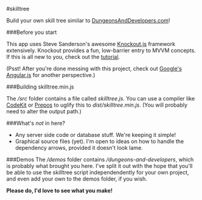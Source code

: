 #skilltree

Build your own skill tree similar to [DungeonsAndDevelopers.com](http://www.DungeonsAndDevelopers.com)!

###Before you start

This app uses Steve Sanderson's awesome [Knockout.js](http://knockoutjs.com/) framework extensively. Knockout provides a fun, low-barrier entry to MVVM concepts. If this is all new to you, check out the [tutorial](http://learn.knockoutjs.com/).

(Psst! After you're done messing with this project, check out [Google's Angular.js](http://angularjs.org/) for another perspective.)

###Building skilltree.min.js

The */src* folder contains a file called *skilltree.js*. You can use a compiler like [CodeKit](http://incident57.com/codekit/) or [Prepos](http://alphapixels.com/prepros/) to uglify this to *dist/skilltree.min.js*. (You will probably need to alter the output path.)

###What's *not* in here?
* Any server side code or database stuff. We're keeping it simple!
* Graphical source files (yet). I'm open to ideas on how to handle the dependency arrows, provided it doesn't look lame.

###Demos
The */demos* folder contains */dungeons-and-developers*, which is probably what brought you here. I've split it out with the hope that you'll be able to use the skilltree script independendently for your own project, and even add your own to the demos folder, if you wish. 

**Please do, I'd love to see what you make!**

